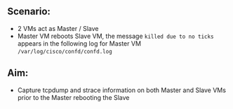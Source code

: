 ## Scenario:
- 2 VMs act as Master / Slave
- Master VM reboots Slave VM, the message ```killed due to no ticks``` appears in the following log for Master VM ```/var/log/cisco/confd/confd.log```

## Aim:
- Capture tcpdump and strace information on both Master and Slave VMs prior to the Master rebooting the Slave
